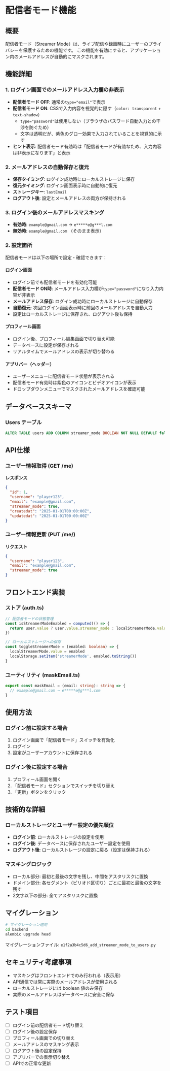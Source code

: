 # 配信者モード機能

## 概要
配信者モード（Streamer Mode）は、ライブ配信や録画時にユーザーのプライバシーを保護するための機能です。
この機能を有効にすると、アプリケーション内のメールアドレスが自動的にマスクされます。

## 機能詳細

### 1. ログイン画面でのメールアドレス入力欄の非表示
- **配信者モード OFF**: 通常の`type="email"`で表示
- **配信者モード ON**: CSSで入力内容を視覚的に隠す（`color: transparent` + `text-shadow`）
  - `type="password"`は使用しない（ブラウザのパスワード自動入力との干渉を防ぐため）
  - 文字は透明だが、紫色のグロー効果で入力されていることを視覚的に示す
- **ヒント表示**: 配信者モード有効時は「配信者モードが有効なため、入力内容は非表示になります」と表示

### 2. メールアドレスの自動保存と復元
- **保存タイミング**: ログイン成功時にローカルストレージに保存
- **復元タイミング**: ログイン画面表示時に自動的に復元
- **ストレージキー**: `lastEmail`
- **ログアウト後**: 設定とメールアドレスの両方が保持される

### 3. ログイン後のメールアドレスマスキング
- **有効時**: `example@gmail.com` → `e*****e@g***l.com`
- **無効時**: `example@gmail.com` （そのまま表示）

### 2. 設定箇所
配信者モードは以下の場所で設定・確認できます：

#### ログイン画面
- ログイン前でも配信者モードを有効化可能
- **配信者モード ON時**: メールアドレス入力欄が`type="password"`になり入力内容が非表示
- **メールアドレス保存**: ログイン成功時にローカルストレージに自動保存
- **自動復元**: 次回ログイン画面表示時に前回のメールアドレスを自動入力
- 設定はローカルストレージに保存され、ログアウト後も保持

#### プロフィール画面
- ログイン後、プロフィール編集画面で切り替え可能
- データベースに設定が保存される
- リアルタイムでメールアドレスの表示が切り替わる

#### アプリバー（ヘッダー）
- ユーザーメニューに配信者モード状態が表示される
- 配信者モード有効時は紫色のアイコンとビデオアイコンが表示
- ドロップダウンメニューでマスクされたメールアドレスを確認可能

## データベーススキーマ

### Users テーブル
```sql
ALTER TABLE users ADD COLUMN streamer_mode BOOLEAN NOT NULL DEFAULT false;
```

## API仕様

### ユーザー情報取得 (GET /me)
**レスポンス**
```json
{
  "id": 1,
  "username": "player123",
  "email": "example@gmail.com",
  "streamer_mode": true,
  "createdat": "2025-01-01T00:00:00Z",
  "updatedat": "2025-01-01T00:00:00Z"
}
```

### ユーザー情報更新 (PUT /me/)
**リクエスト**
```json
{
  "username": "player123",
  "email": "example@gmail.com",
  "streamer_mode": true
}
```

## フロントエンド実装

### ストア (auth.ts)
```typescript
// 配信者モードの状態管理
const isStreamerModeEnabled = computed(() => {
  return user.value ? user.value.streamer_mode : localStreamerMode.value
})

// ローカルストレージへの保存
const toggleStreamerMode = (enabled: boolean) => {
  localStreamerMode.value = enabled
  localStorage.setItem('streamerMode', enabled.toString())
}
```

### ユーティリティ (maskEmail.ts)
```typescript
export const maskEmail = (email: string): string => {
  // example@gmail.com → e*****e@g***l.com
}
```

## 使用方法

### ログイン前に設定する場合
1. ログイン画面で「配信者モード」スイッチを有効化
2. ログイン
3. 設定がユーザーアカウントに保存される

### ログイン後に設定する場合
1. プロフィール画面を開く
2. 「配信者モード」セクションでスイッチを切り替え
3. 「更新」ボタンをクリック

## 技術的な詳細

### ローカルストレージとユーザー設定の優先順位
- **ログイン前**: ローカルストレージの設定を使用
- **ログイン後**: データベースに保存されたユーザー設定を使用
- **ログアウト後**: ローカルストレージの設定に戻る（設定は保持される）

### マスキングロジック
- ローカル部分: 最初と最後の文字を残し、中間をアスタリスクに置換
- ドメイン部分: 各セグメント（ピリオド区切り）ごとに最初と最後の文字を残す
- 2文字以下の部分: 全てアスタリスクに置換

## マイグレーション

```bash
# マイグレーション適用
cd backend
alembic upgrade head
```

マイグレーションファイル: `e1f2a3b4c5d6_add_streamer_mode_to_users.py`

## セキュリティ考慮事項
- マスキングはフロントエンドでのみ行われる（表示用）
- API通信では常に実際のメールアドレスが使用される
- ローカルストレージには boolean 値のみ保存
- 実際のメールアドレスはデータベースに安全に保存

## テスト項目
- [ ] ログイン前の配信者モード切り替え
- [ ] ログイン後の設定保存
- [ ] プロフィール画面での切り替え
- [ ] メールアドレスのマスキング表示
- [ ] ログアウト後の設定保持
- [ ] アプリバーでの表示切り替え
- [ ] APIでの正常な更新
